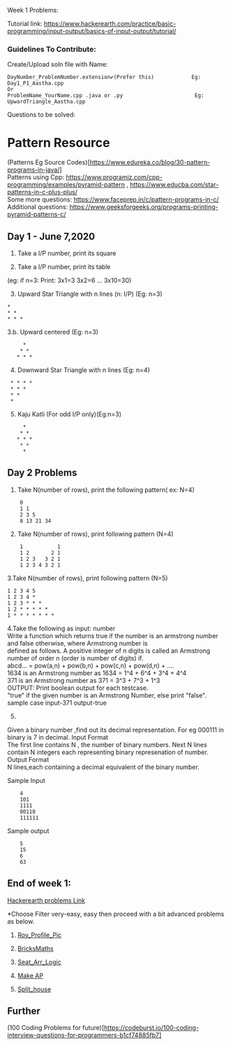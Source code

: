 Week 1 Problems: 

Tutorial link: https://www.hackerearth.com/practice/basic-programming/input-output/basics-of-input-output/tutorial/ <br>

### Guidelines To Contribute: 
Create/Upload soln file with Name: 
```
DayNumber_ProblemNumber.extension✔️(Prefer this)            Eg:  Day1_P1_Aastha.cpp 
Or
ProblemName_YourName.cpp .java or .py                       Eg:  UpwardTriangle_Aastha.cpp
```

Questions to be solved: 

# Pattern Resource

(Patterns Eg Source Codes)[https://www.edureka.co/blog/30-pattern-programs-in-java/] <br>
Patterns using Cpp: https://www.programiz.com/cpp-programming/examples/pyramid-pattern , 
         https://www.educba.com/star-patterns-in-c-plus-plus/<br>
Some more questions: https://www.faceprep.in/c/pattern-programs-in-c/ <br>
Additional questions: https://www.geeksforgeeks.org/programs-printing-pyramid-patterns-c/ <br>

## Day 1 - June 7,2020

1. Take a I/P number, print its square

2. Take a I/P number, print its table 

(eg: if n=3: 
Print: 3x1=3
       3x2=6
       ...
       3x10=30)

3. Upward Star Triangle with n lines (n: I/P) (Eg: n=3)
```
*
* *
* * *

```
3.b. Upward centered (Eg: n=3)
```
     *
    * *
   * * *
```     

4. Downward Star Triangle with n lines     (Eg: n=4)
```
 * * * *
 * * *
 * *
 *
```
5. Kaju Katli (For odd I/P only)(Eg:n=3)
```
     *
    * *
   * * *
    * *
     *

```
## Day 2 Problems
1. Take N(number of rows), print the following pattern( ex: N=4)
``` 
    0
    1 1
    2 3 5
    8 13 21 34
 ```

 2. Take N(number of rows), print following pattern (N=4)
  ``` 
      1           1
      1 2       2 1
      1 2 3   3 2 1
      1 2 3 4 3 2 1
   ```
  3.Take N(number of rows), print following pattern (N=5)
  ``` 
  1 2 3 4 5
  1 2 3 4 *
  1 2 3 * * *
  1 2 * * * * *
  1 * * * * * * *
  ```
  4.Take the following as input: number <br>
   Write a function which returns true if the number is an armstrong number and false otherwise, where Armstrong number is <br>      defined as follows. A positive integer of n digits is called an Armstrong number of order n (order is number of digits) if. <br>
abcd… = pow(a,n) + pow(b,n) + pow(c,n) + pow(d,n) + …. <br>
1634 is an Armstrong number as 1634 = 1^4 + 6^4 + 3^4 + 4^4 <br>
371 is an Armstrong number as 371 = 3^3 + 7^3 + 1^3 <br>
OUTPUT: Print boolean output for each testcase. <br>
"true" if the given number is an Armstrong Number, else print "false". <br>
sample case
input-371
output-true

5.
Given a binary number ,find out its decimal representation. For eg 000111 in binary is 7 in decimal.
Input Format <br>
The first line contains N , the number of binary numbers. Next N lines contain N integers each representing binary represenation of number. <br>
Output Format <br>
N lines,each containing a decimal equivalent of the binary number. <br>

Sample Input <br>
 ```
     4
     101
     1111
     00110
     111111
```
Sample output <br>
``` 
    5
    15
    6
    63
 ```


## End of week 1:

[Hackerearth problems Link](https://www.hackerearth.com/practice/basic-programming/input-output/basics-of-input-output/practice-problems/)

*Choose Filter very-easy, easy then proceed with a bit advanced problems as below.

1. [Roy_Profile_Pic ](https://www.hackerearth.com/practice/basic-programming/input-output/basics-of-input-output/practice-problems/algorithm/roy-and-profile-picture/)

2. [BricksMaths](https://www.hackerearth.com/practice/basic-programming/input-output/basics-of-input-output/practice-problems/algorithm/bricks-game-5140869d/)

3. [Seat_Arr_Logic](https://www.hackerearth.com/practice/basic-programming/input-output/basics-of-input-output/practice-problems/algorithm/seating-arrangement-1/)

4. [Make AP](https://www.hackerearth.com/practice/basic-programming/input-output/basics-of-input-output/practice-problems/algorithm/arithmetic-progression-1-81131fa7/)

5. [Split_house](https://www.hackerearth.com/practice/basic-programming/input-output/basics-of-input-output/practice-problems/algorithm/split-house-547be0e9/)

## Further

(100 Coding  Problems for future)[https://codeburst.io/100-coding-interview-questions-for-programmers-b1cf74885fb7]

